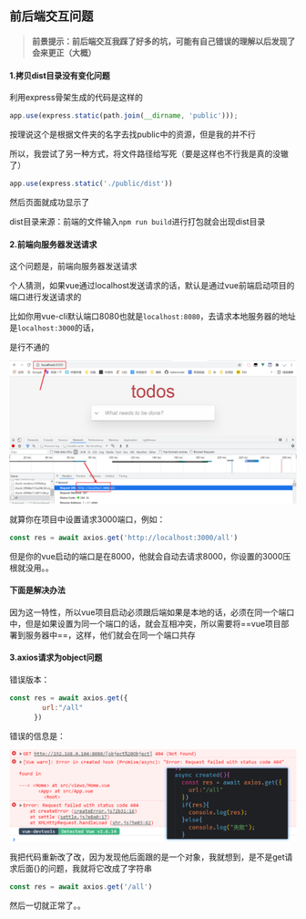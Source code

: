 ## 前后端交互问题

> #### 前景提示：前后端交互我踩了好多的坑，可能有自己错误的理解以后发现了会来更正（大概）

#### 1.拷贝dist目录没有变化问题

利用express骨架生成的代码是这样的

```js
app.use(express.static(path.join(__dirname, 'public')));
```

按理说这个是根据文件夹的名字去找public中的资源，但是我的并不行

所以，我尝试了另一种方式，将文件路径给写死（要是这样也不行我是真的没辙了）

```js
app.use(express.static('./public/dist'))
```

然后页面就成功显示了

dist目录来源：前端的文件输入`npm run build`进行打包就会出现dist目录

#### 2.前端向服务器发送请求

这个问题是，前端向服务器发送请求

个人猜测，如果vue通过localhost发送请求的话，默认是通过vue前端启动项目的端口进行发送请求的

比如你用vue-cli默认端口8080也就是`localhost:8080`，去请求本地服务器的地址是`localhost:3000`的话，

是行不通的

![image-20210815205334779](../../img/image-20210815205334779.png)

就算你在项目中设置请求3000端口，例如：

```js
const res = await axios.get('http://localhost:3000/all')
```

但是你的vue启动的端口是在8000，他就会自动去请求8000，你设置的3000压根就没用。。

#### **下面是解决办法**

因为这一特性，所以vue项目启动必须跟后端如果是本地的话，必须在同一个端口中，但是如果设置为同一个端口的话，就会互相冲突，所以需要将==vue项目部署到服务器中==，这样，他们就会在同一个端口共存

#### 3.axios请求为object问题

错误版本：

```js
const res = await axios.get({
        url:"/all"
      })
```

错误的信息是：

![image-20210815231224330](../../img/image-20210815231224330.png)

我把代码重新改了改，因为发现他后面跟的是一个对象，我就想到，是不是get请求后面{}的问题，我就将它改成了字符串

```js
const res = await axios.get('/all')
```

然后一切就正常了。。